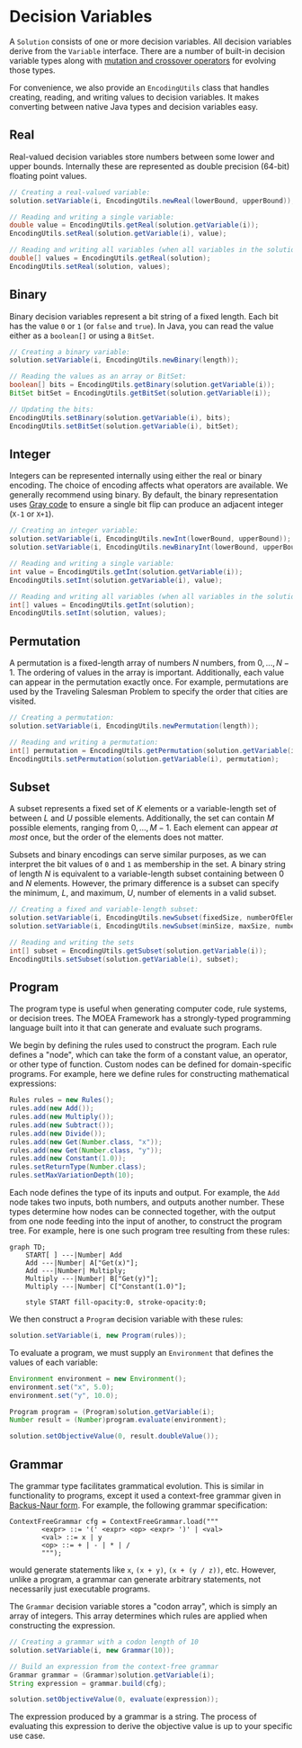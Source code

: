 # Decision Variables

A `Solution` consists of one or more decision variables.  All decision variables derive from the `Variable`
interface.  There are a number of built-in decision variable types along with
[mutation and crossover operators](listOfOperators.md) for evolving those types.

For convenience, we also provide an `EncodingUtils` class that handles creating, reading, and writing values to
decision variables.  It makes converting between native Java types and decision variables easy.

## Real

Real-valued decision variables store numbers between some lower and upper bounds.  Internally these are represented as
double precision (64-bit) floating point values.

<!-- java:test/org/moeaframework/snippet/VariableSnippet.java [real-variable] {KeepComments} -->

```java
// Creating a real-valued variable:
solution.setVariable(i, EncodingUtils.newReal(lowerBound, upperBound));

// Reading and writing a single variable:
double value = EncodingUtils.getReal(solution.getVariable(i));
EncodingUtils.setReal(solution.getVariable(i), value);

// Reading and writing all variables (when all variables in the solution are real-valued):
double[] values = EncodingUtils.getReal(solution);
EncodingUtils.setReal(solution, values);
```

## Binary

Binary decision variables represent a bit string of a fixed length.  Each bit has the value `0` or `1` (or `false`
and `true`).  In Java, you can read the value either as a `boolean[]` or using a `BitSet`.

<!-- java:test/org/moeaframework/snippet/VariableSnippet.java [binary-variable] {KeepComments} -->

```java
// Creating a binary variable:
solution.setVariable(i, EncodingUtils.newBinary(length));

// Reading the values as an array or BitSet:
boolean[] bits = EncodingUtils.getBinary(solution.getVariable(i));
BitSet bitSet = EncodingUtils.getBitSet(solution.getVariable(i));

// Updating the bits:
EncodingUtils.setBinary(solution.getVariable(i), bits);
EncodingUtils.setBitSet(solution.getVariable(i), bitSet);
```

## Integer

Integers can be represented internally using either the real or binary encoding.  The choice of encoding affects what
operators are available.  We generally recommend using binary.  By default, the binary representation uses
[Gray code](https://en.wikipedia.org/wiki/Gray_code) to ensure a single bit flip can produce an adjacent integer
(`X-1` or `X+1`).

<!-- java:test/org/moeaframework/snippet/VariableSnippet.java [integer-variable] {KeepComments} -->

```java
// Creating an integer variable:
solution.setVariable(i, EncodingUtils.newInt(lowerBound, upperBound));
solution.setVariable(i, EncodingUtils.newBinaryInt(lowerBound, upperBound));

// Reading and writing a single variable:
int value = EncodingUtils.getInt(solution.getVariable(i));
EncodingUtils.setInt(solution.getVariable(i), value);

// Reading and writing all variables (when all variables in the solution are integers):
int[] values = EncodingUtils.getInt(solution);
EncodingUtils.setInt(solution, values);
```

## Permutation

A permutation is a fixed-length array of numbers $N$ numbers, from $0, ..., N-1$.  The ordering of values in the array
is important.  Additionally, each value can appear in the permutation exactly once.  For example, permutations are
used by the Traveling Salesman Problem to specify the order that cities are visited.

<!-- java:test/org/moeaframework/snippet/VariableSnippet.java [permutation-variable] {KeepComments} -->

```java
// Creating a permutation:
solution.setVariable(i, EncodingUtils.newPermutation(length));

// Reading and writing a permutation:
int[] permutation = EncodingUtils.getPermutation(solution.getVariable(i));
EncodingUtils.setPermutation(solution.getVariable(i), permutation);
```

## Subset

A subset represents a fixed set of $K$ elements or a variable-length set of between $L$ and $U$ possible elements.
Additionally, the set can contain $M$ possible elements, ranging from $0, ..., M-1$.  Each element can appear *at most*
once, but the order of the elements does not matter.

Subsets and binary encodings can serve similar purposes, as we can interpret the bit values of `0` and `1` as
membership in the set.  A binary string of length $N$ is equivalent to a variable-length subset containing between $0$
and $N$ elements.  However, the primary difference is a subset can specify the minimum, $L$, and maximum, $U$, number
of elements in a valid subset.

<!-- java:test/org/moeaframework/snippet/VariableSnippet.java [subset-variable] {KeepComments} -->

```java
// Creating a fixed and variable-length subset:
solution.setVariable(i, EncodingUtils.newSubset(fixedSize, numberOfElements));
solution.setVariable(i, EncodingUtils.newSubset(minSize, maxSize, numberOfElements));

// Reading and writing the sets
int[] subset = EncodingUtils.getSubset(solution.getVariable(i));
EncodingUtils.setSubset(solution.getVariable(i), subset);
```

## Program

The program type is useful when generating computer code, rule systems, or decision trees.  The MOEA Framework has a
strongly-typed programming language built into it that can generate and evaluate such programs.

We begin by defining the rules used to construct the program.  Each rule defines a "node", which can take the form of
a constant value, an operator, or other type of function.  Custom nodes can be defined for domain-specific programs.
For example, here we define rules for constructing mathematical expressions:

<!-- java:test/org/moeaframework/snippet/VariableSnippet.java [program-definition] -->

```java
Rules rules = new Rules();
rules.add(new Add());
rules.add(new Multiply());
rules.add(new Subtract());
rules.add(new Divide());
rules.add(new Get(Number.class, "x"));
rules.add(new Get(Number.class, "y"));
rules.add(new Constant(1.0));
rules.setReturnType(Number.class);
rules.setMaxVariationDepth(10);
```

Each node defines the type of its inputs and output.  For example, the `Add` node takes two inputs, both numbers,
and outputs another number.  These types determine how nodes can be connected together, with the output from one node
feeding into the input of another, to construct the program tree.  For example, here is one such program tree resulting
from these rules:

```mermaid
graph TD;
    START[ ] ---|Number| Add
    Add ---|Number| A["Get(x)"];
    Add ---|Number| Multiply;
    Multiply ---|Number| B["Get(y)"];
    Multiply ---|Number| C["Constant(1.0)"];
    
    style START fill-opacity:0, stroke-opacity:0;
```

We then construct a `Program` decision variable with these rules:

<!-- java:test/org/moeaframework/snippet/VariableSnippet.java [program-variable] -->

```java
solution.setVariable(i, new Program(rules));
```

To evaluate a program, we must supply an `Environment` that defines the values of each variable:

<!-- java:test/org/moeaframework/snippet/VariableSnippet.java [program-evaluate] -->

```java
Environment environment = new Environment();
environment.set("x", 5.0);
environment.set("y", 10.0);

Program program = (Program)solution.getVariable(i);
Number result = (Number)program.evaluate(environment);

solution.setObjectiveValue(0, result.doubleValue());
```

## Grammar

The grammar type facilitates grammatical evolution.  This is similar in functionality to programs, except it used a
context-free grammar given in [Backus-Naur form](https://en.wikipedia.org/wiki/Backus%E2%80%93Naur_form).  For example,
the following grammar specification:

<!-- text:test/org/moeaframework/snippet/VariableSnippet.java [grammar-definition] -->

```text
ContextFreeGrammar cfg = ContextFreeGrammar.load("""
        <expr> ::= '(' <expr> <op> <expr> ')' | <val>
        <val> ::= x | y
        <op> ::= + | - | * | /
        """);
```

would generate statements like `x`, `(x + y)`, `(x + (y / z))`, etc.  However, unlike a program, a grammar can generate
arbitrary statements, not necessarily just executable programs.

The `Grammar` decision variable stores a "codon array", which is simply an array of integers.  This array determines
which rules are applied when constructing the expression.  

<!-- java:test/org/moeaframework/snippet/VariableSnippet.java [grammar-variable] {KeepComments} -->

```java
// Creating a grammar with a codon length of 10
solution.setVariable(i, new Grammar(10));

// Build an expression from the context-free grammar
Grammar grammar = (Grammar)solution.getVariable(i);
String expression = grammar.build(cfg);

solution.setObjectiveValue(0, evaluate(expression));
```

The expression produced by a grammar is a string.  The process of evaluating this expression to derive the objective
value is up to your specific use case.

